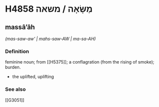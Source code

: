 # H4858 מַשָּׂאָה / משאה

## massâʼâh

_(mas-saw-aw' | mahs-saw-AW | ma-sa-AH)_

### Definition

feminine noun; from [[H5375]]; a conflagration (from the rising of smoke); burden.

- the uplifted, uplifting
### See also

[[G3051]]

